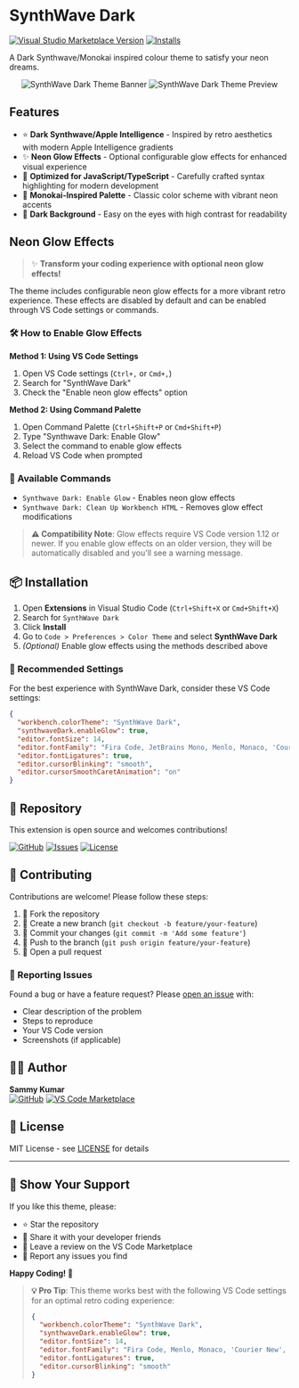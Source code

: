 # SynthWave Dark

[![Visual Studio Marketplace Version](https://img.shields.io/visual-studio-marketplace/v/SammyKumar.synthwave-dark-vscode)](https://marketplace.visualstudio.com/items?itemName=SammyKumar.synthwave-dark-vscode)
[![Installs](https://img.shields.io/visual-studio-marketplace/i/SammyKumar.synthwave-dark-vscode)](https://marketplace.visualstudio.com/items?itemName=SammyKumar.synthwave-dark-vscode)

A Dark Synthwave/Monokai inspired colour theme to satisfy your neon dreams.

<div align="center" style="max-width: 850px; margin: 0 auto;">

![SynthWave Dark Theme Banner](https://imgur.com/g9wkh6F.png)
![SynthWave Dark Theme Preview](https://imgur.com/cdEyJRz.png)

</div>

## Features

- ⭐️ **Dark Synthwave/Apple Intelligence** - Inspired by retro aesthetics with modern Apple Intelligence gradients
- ✨ **Neon Glow Effects** - Optional configurable glow effects for enhanced visual experience
- 🚀 **Optimized for JavaScript/TypeScript** - Carefully crafted syntax highlighting for modern development
- 🎨 **Monokai-Inspired Palette** - Classic color scheme with vibrant neon accents
- 🌙 **Dark Background** - Easy on the eyes with high contrast for readability

## Neon Glow Effects

> ✨ **Transform your coding experience with optional neon glow effects!**

The theme includes configurable neon glow effects for a more vibrant retro experience. These effects are disabled by default and can be enabled through VS Code settings or commands.

### 🛠️ How to Enable Glow Effects

**Method 1: Using VS Code Settings**

1. Open VS Code settings (`Ctrl+,` or `Cmd+,`)
2. Search for "SynthWave Dark"
3. Check the "Enable neon glow effects" option

**Method 2: Using Command Palette**

1. Open Command Palette (`Ctrl+Shift+P` or `Cmd+Shift+P`)
2. Type "Synthwave Dark: Enable Glow"
3. Select the command to enable glow effects
4. Reload VS Code when prompted

### 🔧 Available Commands

- `Synthwave Dark: Enable Glow` - Enables neon glow effects
- `Synthwave Dark: Clean Up Workbench HTML` - Removes glow effect modifications

> **⚠️ Compatibility Note**: Glow effects require VS Code version 1.12 or newer. If you enable glow effects on an older version, they will be automatically disabled and you'll see a warning message.

## 📦 Installation

1. Open **Extensions** in Visual Studio Code (`Ctrl+Shift+X` or `Cmd+Shift+X`)
2. Search for `SynthWave Dark`
3. Click **Install**
4. Go to `Code > Preferences > Color Theme` and select **SynthWave Dark**
5. _(Optional)_ Enable glow effects using the methods described above

### 🎨 Recommended Settings

For the best experience with SynthWave Dark, consider these VS Code settings:

```json
{
  "workbench.colorTheme": "SynthWave Dark",
  "synthwaveDark.enableGlow": true,
  "editor.fontSize": 14,
  "editor.fontFamily": "Fira Code, JetBrains Mono, Menlo, Monaco, 'Courier New', monospace",
  "editor.fontLigatures": true,
  "editor.cursorBlinking": "smooth",
  "editor.cursorSmoothCaretAnimation": "on"
}
```

## 🔗 Repository

This extension is open source and welcomes contributions!

[![GitHub](https://img.shields.io/badge/GitHub-Repository-181717?style=for-the-badge&logo=github)](https://github.com/sammykumar/synthwave-dark-vscode)
[![Issues](https://img.shields.io/github/issues/sammykumar/synthwave-dark-vscode?style=for-the-badge)](https://github.com/sammykumar/synthwave-dark-vscode/issues)
[![License](https://img.shields.io/github/license/sammykumar/synthwave-dark-vscode?style=for-the-badge)](https://github.com/sammykumar/synthwave-dark-vscode/blob/main/LICENSE)

## 🤝 Contributing

Contributions are welcome! Please follow these steps:

1. 🍴 Fork the repository
2. 🌿 Create a new branch (`git checkout -b feature/your-feature`)
3. 💾 Commit your changes (`git commit -m 'Add some feature'`)
4. 🚀 Push to the branch (`git push origin feature/your-feature`)
5. 📝 Open a pull request

### 🐛 Reporting Issues

Found a bug or have a feature request? Please [open an issue](https://github.com/sammykumar/synthwave-dark-vscode/issues) with:

- Clear description of the problem
- Steps to reproduce
- Your VS Code version
- Screenshots (if applicable)

## 👨‍💻 Author

**Sammy Kumar**  
[![GitHub](https://img.shields.io/badge/GitHub-sammykumar-181717?style=flat-square&logo=github)](https://github.com/sammykumar)
[![VS Code Marketplace](https://img.shields.io/badge/VS%20Code-SammyKumar-007ACC?style=flat-square&logo=visual-studio-code)](https://marketplace.visualstudio.com/publishers/SammyKumar)

## 📄 License

MIT License - see [LICENSE](LICENSE) for details

---

## 🌟 Show Your Support

If you like this theme, please:

- ⭐ Star the repository
- 🔄 Share it with your developer friends
- 💬 Leave a review on the VS Code Marketplace
- 🐛 Report any issues you find

**Happy Coding! 🚀**

> **💡 Pro Tip**: This theme works best with the following VS Code settings for an optimal retro coding experience:
>
> ```json
> {
>   "workbench.colorTheme": "SynthWave Dark",
>   "synthwaveDark.enableGlow": true,
>   "editor.fontSize": 14,
>   "editor.fontFamily": "Fira Code, Menlo, Monaco, 'Courier New', monospace",
>   "editor.fontLigatures": true,
>   "editor.cursorBlinking": "smooth"
> }
> ```
